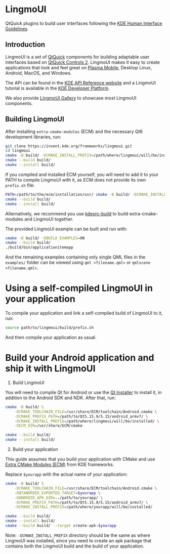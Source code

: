 # LingmoUI

QtQuick plugins to build user interfaces following the [KDE Human Interface Guidelines](https://develop.kde.org/hig/).

## Introduction

LingmoUI is a set of [QtQuick](https://doc.qt.io/qt-6/qtquick-index.html) components for building adaptable user interfaces based on [QtQuick Controls 2](https://doc.qt.io/qt-6/qtquickcontrols-index.html). LingmoUI makes it easy to create applications that look and feel great on [Plasma Mobile](https://plasma-mobile.org/), Desktop Linux, Android, MacOS, and Windows.

The API can be found in the [KDE API Reference website](https://api.kde.org/frameworks/lingmoui/html/index.html) and a LingmoUI tutorial is available in the [KDE Developer Platform](https://develop.kde.org/docs/getting-started/lingmoui/).

We also provide [LingmoUI Gallery](https://invent.kde.org/sdk/lingmoui-gallery) to showcase most LingmoUI components.

## Building LingmoUI

After installing `extra-cmake-modules` (ECM) and the necessary Qt6 development libraries, run:

```bash
git clone https://invent.kde.org/frameworks/lingmoui.git
cd lingmoui
cmake -B build/ -DCMAKE_INSTALL_PREFIX=/path/where/lingmoui/will/be/installed
cmake --build build/
cmake --install build/
```

If you compiled and installed ECM yourself, you will need to add it to your PATH to compile LingmoUI with it, as ECM does not provide its own `prefix.sh` file:

```bash
PATH=/path/to/the/ecm/installation/usr/ cmake -B build/ -DCMAKE_INSTALL_PREFIX=/path/where/lingmoui/will/be/installed
cmake --build build/
cmake --install build/
```

Alternatively, we recommend you use [kdesrc-build](https://community.kde.org/Get_Involved/development#Setting_up_the_development_environment) to build extra-cmake-modules and LingmoUI together.

The provided LingmoUI example can be built and run with:

```bash
cmake -B build/ -DBUILD_EXAMPLES=ON
cmake --build build/
./build/bin/applicationitemapp
```

And the remaining examples containing only single QML files in the `examples/` folder can be viewed using `qml <filename.qml>` or `qmlscene <filename.qml>`.

# Using a self-compiled LingmoUI in your application

To compile your application and link a self-compiled build of LingmoUI to it, run:

```bash
source path/to/lingmoui/build/prefix.sh
```

And then compile your application as usual.

# Build your Android application and ship it with LingmoUI

1) Build LingmoUI

You will need to compile Qt for Android or use the [Qt Installer](https://www.qt.io/download-open-source) to install it, in addition to the Android SDK and NDK. After that, run:

```bash
cmake -B build/ \
    -DCMAKE_TOOLCHAIN_FILE=/usr/share/ECM/toolchain/Android.cmake \
    -DCMAKE_PREFIX_PATH=/path/to/Qt5.15.9/5.15/android_armv7/ \
    -DCMAKE_INSTALL_PREFIX=/path/where/lingmoui/will/be/installed/ \
    -DECM_DIR=/usr/share/ECM/cmake

cmake --build build/
cmake --install build/
```

2) Build your application

This guide assumes that you build your application with CMake and use [Extra CMake Modules (ECM)](https://api.kde.org/ecm/) from KDE frameworks.

Replace `$yourapp` with the actual name of your application:

```bash
cmake -B build/ \
    -DCMAKE_TOOLCHAIN_FILE=/usr/share/ECM/toolchain/Android.cmake \
    -DQTANDROID_EXPORTED_TARGET=$yourapp \
    -DANDROID_APK_DIR=../path/to/yourapp/ \
    -DCMAKE_PREFIX_PATH=/path/to/Qt5.15.9/5.15/android_armv7/ \
    -DCMAKE_INSTALL_PREFIX=/path/where/yourapp/will/be/installed/

cmake --build build/
cmake --install build/
cmake --build build/ --target create-apk-$yourapp
```

Note: `-DCMAKE_INSTALL_PREFIX` directory should be the same as where LingmoUI was installed, since you need to create an apk package that contains both the LingmoUI build and the build of your application.
